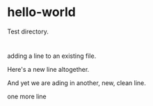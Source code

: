 # hello-world
Test directory.
#
adding a line to an existing file.

Here's a new line altogether.


And yet we are ading in another, new, clean line.


one more line
